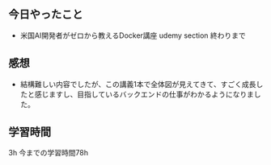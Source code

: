 ## 今日やったこと
- 米国AI開発者がゼロから教えるDocker講座 udemy section 終わりまで

## 感想
- 結構難しい内容でしたが、この講義1本で全体図が見えてきて、すごく成長したと感じますし、目指しているバックエンドの仕事がわかるようになりました。

## 学習時間
3h
今までの学習時間78h
